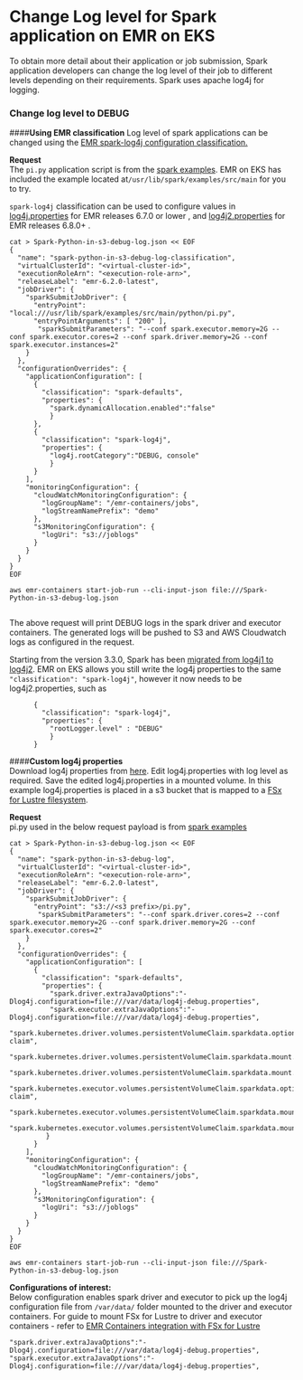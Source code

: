 # **Change Log level for Spark application on EMR on EKS**

To obtain more detail about their application or job submission, Spark application developers can change the log level of their job to different levels depending on their requirements. Spark uses apache log4j for logging.

### Change log level to DEBUG 

####**Using EMR classification**
Log level of spark applications can be changed using the [EMR spark-log4j configuration classification.](https://docs.aws.amazon.com/emr/latest/ReleaseGuide/emr-spark-configure.html)

**Request**  
The `pi.py` application script is from the [spark examples](https://github.com/apache/spark/blob/master/examples/src/main/python/pi.py). EMR on EKS has included the example located at`/usr/lib/spark/examples/src/main` for you to try.

`spark-log4j` classification can be used to configure values in [log4j.properties](https://github.com/apache/spark/blob/branch-3.2/conf/log4j.properties.template) for EMR releases 6.7.0 or lower , and [log4j2.properties](https://github.com/apache/spark/blob/master/conf/log4j2.properties.template) for EMR releases 6.8.0+ .
```
cat > Spark-Python-in-s3-debug-log.json << EOF
{
  "name": "spark-python-in-s3-debug-log-classification", 
  "virtualClusterId": "<virtual-cluster-id>", 
  "executionRoleArn": "<execution-role-arn>", 
  "releaseLabel": "emr-6.2.0-latest", 
  "jobDriver": {
    "sparkSubmitJobDriver": {
      "entryPoint": "local:///usr/lib/spark/examples/src/main/python/pi.py",
      "entryPointArguments": [ "200" ],
       "sparkSubmitParameters": "--conf spark.executor.memory=2G --conf spark.executor.cores=2 --conf spark.driver.memory=2G --conf spark.executor.instances=2"
    }
  }, 
  "configurationOverrides": {
    "applicationConfiguration": [
      {
        "classification": "spark-defaults", 
        "properties": {
          "spark.dynamicAllocation.enabled":"false"
          }
      },
      {
        "classification": "spark-log4j", 
        "properties": {
          "log4j.rootCategory":"DEBUG, console"
          }
      }
    ], 
    "monitoringConfiguration": {
      "cloudWatchMonitoringConfiguration": {
        "logGroupName": "/emr-containers/jobs", 
        "logStreamNamePrefix": "demo"
      }, 
      "s3MonitoringConfiguration": {
        "logUri": "s3://joblogs"
      }
    }
  }
}
EOF

aws emr-containers start-job-run --cli-input-json file:///Spark-Python-in-s3-debug-log.json


```

The above request will print DEBUG logs in the spark driver and executor containers. The generated logs will be pushed to S3 and AWS Cloudwatch logs as configured in the request.

Starting from the version 3.3.0, Spark has been [migrated from log4j1 to log4j2](https://issues.apache.org/jira/browse/SPARK-37814). EMR on EKS allows you still write the log4j properties to the same `"classification": "spark-log4j"`, however it now needs to be log4j2.properties, such as 
```
      {
        "classification": "spark-log4j",
        "properties": {
          "rootLogger.level" : "DEBUG"
          }
      }

```

####**Custom log4j properties**  
Download log4j properties from [here](https://github.com/apache/spark/blob/master/conf/log4j.properties.template). Edit log4j.properties with log level as required. Save the edited log4j.properties in a mounted volume. In this example log4j.properties is placed in a s3 bucket that is mapped to a [FSx for Lustre filesystem](https://docs.aws.amazon.com/fsx/latest/LustreGuide/what-is.html). 

**Request**  
pi.py used in the below request payload is from [spark examples](https://github.com/apache/spark/blob/master/examples/src/main/python/pi.py)
```
cat > Spark-Python-in-s3-debug-log.json << EOF
{
  "name": "spark-python-in-s3-debug-log", 
  "virtualClusterId": "<virtual-cluster-id>", 
  "executionRoleArn": "<execution-role-arn>", 
  "releaseLabel": "emr-6.2.0-latest", 
  "jobDriver": {
    "sparkSubmitJobDriver": {
      "entryPoint": "s3://<s3 prefix>/pi.py", 
       "sparkSubmitParameters": "--conf spark.driver.cores=2 --conf spark.executor.memory=2G --conf spark.driver.memory=2G --conf spark.executor.cores=2"
    }
  }, 
  "configurationOverrides": {
    "applicationConfiguration": [
      {
        "classification": "spark-defaults", 
        "properties": {
          "spark.driver.extraJavaOptions":"-Dlog4j.configuration=file:///var/data/log4j-debug.properties",
          "spark.executor.extraJavaOptions":"-Dlog4j.configuration=file:///var/data/log4j-debug.properties",
          "spark.kubernetes.driver.volumes.persistentVolumeClaim.sparkdata.options.claimName":"fsx-claim",
          "spark.kubernetes.driver.volumes.persistentVolumeClaim.sparkdata.mount.path":"/var/data/",
          "spark.kubernetes.driver.volumes.persistentVolumeClaim.sparkdata.mount.readOnly":"false",
          "spark.kubernetes.executor.volumes.persistentVolumeClaim.sparkdata.options.claimName":"fsx-claim",
          "spark.kubernetes.executor.volumes.persistentVolumeClaim.sparkdata.mount.path":"/var/data/",
          "spark.kubernetes.executor.volumes.persistentVolumeClaim.sparkdata.mount.readOnly":"false"
         }
      }
    ], 
    "monitoringConfiguration": {
      "cloudWatchMonitoringConfiguration": {
        "logGroupName": "/emr-containers/jobs", 
        "logStreamNamePrefix": "demo"
      }, 
      "s3MonitoringConfiguration": {
        "logUri": "s3://joblogs"
      }
    }
  }
}
EOF

aws emr-containers start-job-run --cli-input-json file:///Spark-Python-in-s3-debug-log.json

```

**Configurations of interest:**   
Below configuration enables spark driver and executor to pick up the log4j configuration file from ``/var/data/`` folder mounted to the driver and executor containers. For guide to mount FSx for Lustre to driver and executor containers - refer to [EMR Containers integration with FSx for Lustre](../../storage/docs/spark/fsx-lustre.md)

```
"spark.driver.extraJavaOptions":"-Dlog4j.configuration=file:///var/data/log4j-debug.properties",
"spark.executor.extraJavaOptions":"-Dlog4j.configuration=file:///var/data/log4j-debug.properties",


```

